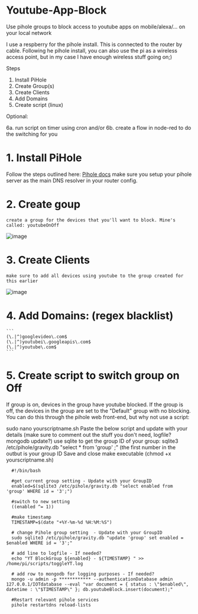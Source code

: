 # Youtube-App-Block
Use pihole groups to block access to youtube apps on mobile/alexa/... on your local network

I use a respberry for the pihole install. This is connected to the router by cable. Following he pihole install, you can also use the pi as a wireless access point, but in my case I have enough wireless stuff going on;)

Steps
1. Install PiHole
2. Create Group(s)
3. Create Clients
4. Add Domains
5. Create script (linux)

Optional:

6a. run script on timer using cron and/or
6b. create a flow in node-red to do the switching for you


# 1. Install PiHole
Follow the steps outlined here: [Pihole docs](https://docs.pi-hole.net/main/basic-install/)
make sure you setup your pihole server as the main DNS resolver in your router config.

# 2. Create goup
	create a group for the devices that you'll want to block. Mine's called: youtubeOnOff
![image](https://user-images.githubusercontent.com/14348439/189654135-a2a92bba-8a39-4738-88d8-46ebec3a4b19.png)

# 3. Create Clients
	make sure to add all devices using youtube to the group created for this earlier
![image](https://user-images.githubusercontent.com/14348439/189654665-c396a904-afa5-4e2b-b893-0378c408f0ca.png)

# 4. Add Domains:  (regex blacklist)
	```
	(\.|^)googlevideo\.com$
	(\.|^)youtubei\.googleapis\.com$
	(\.|^)youtube\.com$
	```

# 5. Create script to switch group on Off
If group is on, devices in the group have youtube blocked. If the group is off, the devices in the group are set to the "Default" group with no blocking.
You can do this through the pihole web front-end, but why not use a script:

sudo nano yourscriptname.sh
Paste the below script and update with your details (make sure to comment out the stuff you don't need, logfile? mongodb update?)
use sqlite to get the group ID of your group: sqlite3 /etc/pihole/gravity.db "select * from 'group' ;" (the first number in the outbut is your group ID
Save and close
make executable (chmod +x yourscriptname.sh)



```
  #!/bin/bash

  #get current group setting - Update with your GroupID
  enabled=$(sqlite3 /etc/pihole/gravity.db "select enabled from 'group' WHERE id = '3';")

  #switch to new setting
  ((enabled ^= 1))

  #make timestamp
  TIMESTAMP=$(date "+%Y-%m-%d %H:%M:%S")

  # change Pihole group setting  - Update with your GroupID
  sudo sqlite3 /etc/pihole/gravity.db "update 'group' set enabled = $enabled WHERE id = '3';"

  # add line to logfile - If needed?
  echo "YT BlockGroup ${enabled} - ${TIMESTAMP} " >> /home/pi/scripts/toggleYT.log

  # add row to mongodb for logging purposes - If needed?
  mongo -u admin -p ************ --authenticationDatabase admin 127.0.0.1/IOTdatabase --eval "var document = { status : \"$enabled\", datetime : \"$TIMESTAMP\" }; db.youtubeBlock.insert(document);"

  #Restart relevant pihole services
  pihole restartdns reload-lists

```
